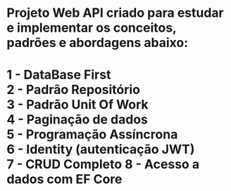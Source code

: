 <h1> Projeto Web API criado para estudar e implementar os conceitos, padrões e abordagens abaixo: <h1/>
<p>
1 - DataBase First <br>
2 - Padrão Repositório <br>
3 - Padrão Unit Of Work <br>
4 - Paginação de dados <br>
5 - Programação Assíncrona <br>
6 - Identity (autenticação JWT) <br>
7 - CRUD Completo 
8 - Acesso a dados com EF Core
<p/>
